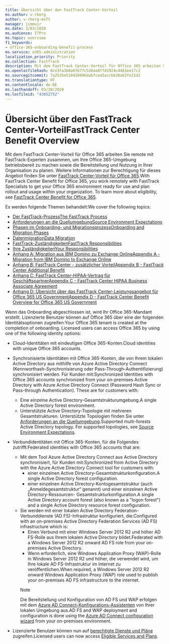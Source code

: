 ```yaml
---
title: Übersicht über den FastTrack Center-Vorteil
ms.author: v-rberg
author: v-rberg-msft
manager: jimmuir
ms.date: 3/03/2020
ms.audience: ITPro
ms.topic: overview
f1_keywords:
- office-365-onboarding-benefit-process
ms.service: o365-administration
localization_priority: Priority
ms.collection: FastTrack
description: Mit dem FastTrack Center-Vorteil für Office 365 arbeiten Sie remote mit FastTrack-Experten zusammen, um Ihre Office 365-Umgebung betriebsbereit zu machen sowie die Bereitstellung und Nutzung in Ihrer Organisation zu planen. Weitere Informationen zur Berechtigung für dieses Angebot finden Sie unter „FastTrack Center-Vorteil für Office 365“.
ms.openlocfilehash: 8ce3fa3b8a0f677c520aa8ffd1924c4461ee17c2
ms.sourcegitcommit: 7a2535e510420496dabfcea5accbb36ab2fe21d2
ms.translationtype: HT
ms.contentlocale: de-DE
ms.lasthandoff: 03/30/2020
ms.locfileid: "43052752"
---
```

# <a name="fasttrack-center-benefit-overview"></a><span data-ttu-id="5902e-104">Übersicht über den FastTrack Center-Vorteil</span><span class="sxs-lookup"><span data-stu-id="5902e-104">FastTrack Center Benefit Overview</span></span>

<span data-ttu-id="5902e-p102">Mit dem FastTrack Center-Vorteil für Office 365 arbeiten Sie remote mit FastTrack-Experten zusammen, um Ihre Office 365-Umgebung betriebsbereit zu machen sowie die Bereitstellung und Nutzung in Ihrer Organisation zu planen. Weitere Informationen zur Berechtigung für dieses Angebot finden Sie unter [FastTrack Center-Vorteil für Office 365](O365-fasttrack-benefit-for-office-365.md).</span><span class="sxs-lookup"><span data-stu-id="5902e-p102">With FastTrack Center Benefit for Office 365, you work remotely with FastTrack Specialists to get your Office 365 environment ready for use and plan rollout and usage within your organization. To learn more about eligibility, see [FastTrack Center Benefit for Office 365](O365-fasttrack-benefit-for-office-365.md).</span></span>
  
<span data-ttu-id="5902e-107">Es werden folgende Themen behandelt:</span><span class="sxs-lookup"><span data-stu-id="5902e-107">We cover the following topics:</span></span>
- [<span data-ttu-id="5902e-108">Der FastTrack-Prozess</span><span class="sxs-lookup"><span data-stu-id="5902e-108">The FastTrack Process</span></span>](O365-fasttrack-process.md) 
- [<span data-ttu-id="5902e-109">Anforderungen an die Quellumgebung</span><span class="sxs-lookup"><span data-stu-id="5902e-109">Source Environment Expectations</span></span>](O365-source-environment-expectations.md)
- [<span data-ttu-id="5902e-110">Phasen im Onboarding- und Migrationsprozess</span><span class="sxs-lookup"><span data-stu-id="5902e-110">Onboarding and Migration Phases</span></span>](O365-onboarding-and-migration.md)
- [<span data-ttu-id="5902e-111">Datenmigration</span><span class="sxs-lookup"><span data-stu-id="5902e-111">Data Migration</span></span>](O365-data-migration.md)
- [<span data-ttu-id="5902e-112">FastTrack-Zuständigkeiten</span><span class="sxs-lookup"><span data-stu-id="5902e-112">FastTrack Responsibilities</span></span>](O365-fasttrack-responsibilities.md)
- [<span data-ttu-id="5902e-113">Ihre Zuständigkeiten</span><span class="sxs-lookup"><span data-stu-id="5902e-113">Your Responsibilities</span></span>](O365-your-responsibilities.md) 
- [<span data-ttu-id="5902e-114">Anhang A: Migration aus IBM Domino zu Exchange Online</span><span class="sxs-lookup"><span data-stu-id="5902e-114">Appendix A - Migration from IBM Domino to Exchange Online</span></span>](O365-from-ibm-domino-to-exchange-online.md)
- [<span data-ttu-id="5902e-115">Anhang B: FastTrack Center - zusätzlicher Vorteil</span><span class="sxs-lookup"><span data-stu-id="5902e-115">Appendix B - FastTrack Center Additional Benefit</span></span>](O365-fasttrack-additional-benefits.md)
- [<span data-ttu-id="5902e-116">Anhang C: FastTrack Center-HIPAA-Vertrag für Geschäftspartner</span><span class="sxs-lookup"><span data-stu-id="5902e-116">Appendix C - FastTrack Center HIPAA Business Associate Agreement</span></span>](O365-hipaa-business-associate-agreement.md)
- [<span data-ttu-id="5902e-117">Anhang D: Übersicht über das FastTrack Center-Leistungsangebot für Office 365 US Government</span><span class="sxs-lookup"><span data-stu-id="5902e-117">Appendix D - FastTrack Center Benefit Overview for Office 365 US Government</span></span>](US-Gov-appendix-overview.md)
    
<span data-ttu-id="5902e-p103">Wenn das Onboarding abgeschlossen ist, wird Ihr Office 365-Mandant erstellt. Lizenzierte Benutzer können auf Office 365 über eine der folgenden Identitätsoptionen zugreifen:</span><span class="sxs-lookup"><span data-stu-id="5902e-p103">Your Office 365 tenant is created at the completion of onboarding. Licensed users can access Office 365 by using one of the following identity options:</span></span>
- <span data-ttu-id="5902e-120">Cloud-Identitäten mit eindeutigen Office 365-Konten.</span><span class="sxs-lookup"><span data-stu-id="5902e-120">Cloud identities with unique Office 365 accounts.</span></span>
- <span data-ttu-id="5902e-p104">Synchronisierte Identitäten mit Office 365-Konten, die von Ihrem lokalen Active Directory aus mithilfe von Azure Active Directory Connect (Kennworthash-Synchronisierung oder Pass-Through-Authentifizierung) synchronisiert werden. Für Kunden mit:</span><span class="sxs-lookup"><span data-stu-id="5902e-p104">Synchronized Identities with Office 365 accounts synchronized from your on-premises Active Directory with Azure Active Directory Connect (Password Hash Sync or Pass-through Authentication). These are for customers with:</span></span>
  - <span data-ttu-id="5902e-123">Eine einzelne Active Directory-Gesamtstrukturumgebung.</span><span class="sxs-lookup"><span data-stu-id="5902e-123">A single Active Directory forest environment.</span></span>
  - <span data-ttu-id="5902e-p105">Unterstützte Active Directory-Topologie mit mehreren Gesamtstrukturen. Unterstützte Topologien finden Sie unter [Anforderungen an die Quellumgebung](O365-source-environment-expectations.md).</span><span class="sxs-lookup"><span data-stu-id="5902e-p105">Supported multi-forests Active Directory topology. For supported topologies, see [Source Environment Expectations](O365-source-environment-expectations.md).</span></span>
- <span data-ttu-id="5902e-126">Verbundidentitäten mit Office 365-Konten, für die Folgendes zutrifft:</span><span class="sxs-lookup"><span data-stu-id="5902e-126">Federated identities with Office 365 accounts that are:</span></span>
  - <span data-ttu-id="5902e-127">Mit dem Tool Azure Active Directory Connect aus Active Directory synchronisiert, für Kunden mit:</span><span class="sxs-lookup"><span data-stu-id="5902e-127">Synchronized from Active Directory with the Azure Active Directory Connect tool for customers with:</span></span>
      - <span data-ttu-id="5902e-128">einer einzelnen Active Directory-Gesamtstrukturkonfiguration.</span><span class="sxs-lookup"><span data-stu-id="5902e-128">A single Active Directory forest configuration.</span></span>
      - <span data-ttu-id="5902e-129">einer einzelnen Active Directory-Kontogesamtstruktur (auch „Anmeldegesamtstruktur“ genannt) und einer einzelnen Active Directory-Ressourcen- Gesamtstrukturkonfiguration.</span><span class="sxs-lookup"><span data-stu-id="5902e-129">A single Active Directory account forest (also known as a "logon forest") and a single Active Directory resource forest configuration.</span></span>
  - <span data-ttu-id="5902e-130">Sie werden mit einer lokalen Active Directory Federation-Verbunddienste (AD FS)-Infrastruktur konfiguriert, die:</span><span class="sxs-lookup"><span data-stu-id="5902e-130">Configured with an on-premises Active Directory Federation Services (AD FS) infrastructure which is:</span></span>
      - <span data-ttu-id="5902e-131">Einen Verbund mit einer Windows Server 2012 R2 und höher AD FS-Rolle aus Ihrem lokalen Active Directory bildet.</span><span class="sxs-lookup"><span data-stu-id="5902e-131">Federated with a Windows Server 2012 R2 onward AD FS role from your on-premises Active Directory.</span></span>
      - <span data-ttu-id="5902e-132">Wenn erforderlich, eine Windows Application Proxy (WAP)-Rolle in Windows Server 2012 R2 und höher, die verwendet wird, um Ihre lokale AD FS-Infrastruktur im Internet zu veröffentlichen.</span><span class="sxs-lookup"><span data-stu-id="5902e-132">When required, a Windows Server 2012 R2 onward Windows Application Proxy (WAP) role used to publish your on-premises AD FS infrastructure to the internet.</span></span>
    > [!NOTE]
    > <span data-ttu-id="5902e-133">Die Bereitstellung und Konfiguration von AD FS und WAP erfolgen mit dem [Azure AD Connect-Konfigurations-Assistenten](https://go.microsoft.com/fwlink/?linkid=844794) von Ihrer lokalen Umgebung aus.</span><span class="sxs-lookup"><span data-stu-id="5902e-133">AD FS and WAP deployment and configuration is done using the [Azure AD Connect configuration wizard](https://go.microsoft.com/fwlink/?linkid=844794) from your on-premises environment.</span></span> 
  
- <span data-ttu-id="5902e-134">Lizenzierte Benutzer können nun auf [berechtigte Dienste und Pläne](M365-eligible-services-and-plans.md) zugreifen.</span><span class="sxs-lookup"><span data-stu-id="5902e-134">Licensed users can now access [Eligible Services and Plans](M365-eligible-services-and-plans.md).</span></span>

